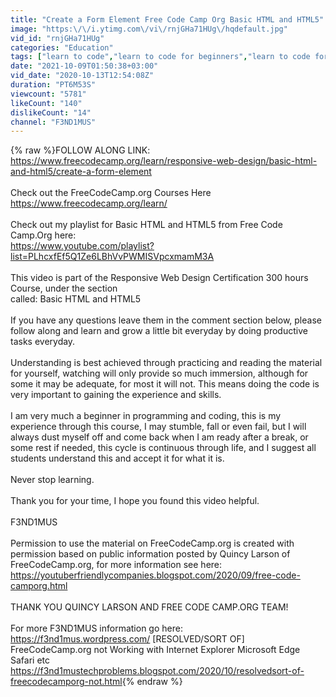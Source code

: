 ```yaml
---
title: "Create a Form Element Free Code Camp Org Basic HTML and HTML5"
image: "https:\/\/i.ytimg.com\/vi\/rnjGHa71HUg\/hqdefault.jpg"
vid_id: "rnjGHa71HUg"
categories: "Education"
tags: ["learn to code","learn to code for beginners","learn to code for free"]
date: "2021-10-09T01:50:38+03:00"
vid_date: "2020-10-13T12:54:08Z"
duration: "PT6M53S"
viewcount: "5781"
likeCount: "140"
dislikeCount: "14"
channel: "F3ND1MUS"
---
```

{% raw %}FOLLOW ALONG LINK: <a rel="nofollow" target="blank" href="https://www.freecodecamp.org/learn/responsive-web-design/basic-html-and-html5/create-a-form-element">https://www.freecodecamp.org/learn/responsive-web-design/basic-html-and-html5/create-a-form-element</a><br /><br />Check out the FreeCodeCamp.org Courses Here<br /><a rel="nofollow" target="blank" href="https://www.freecodecamp.org/learn/">https://www.freecodecamp.org/learn/</a><br /><br />Check out my playlist for Basic HTML and HTML5 from Free Code Camp.Org here: <br /><a rel="nofollow" target="blank" href="https://www.youtube.com/playlist?list=PLhcxfEf5Q1Ze6LBhVvPWMISVpcxmamM3A">https://www.youtube.com/playlist?list=PLhcxfEf5Q1Ze6LBhVvPWMISVpcxmamM3A</a><br /><br />This video is part of the Responsive Web Design Certification 300 hours Course, under the section<br />called: Basic HTML and HTML5<br /><br />If you have any questions leave them in the comment section below, please follow along and learn and grow a little bit everyday by doing productive tasks everyday.<br /><br />Understanding is best achieved through practicing and reading the material for yourself, watching will only provide so much immersion, although for some it may be adequate, for most it will not. This means doing the code is very important to gaining the experience and skills.<br /><br />I am very much a beginner in programming and coding, this is my experience through this course, I may stumble, fall or even fail, but I will always dust myself off and come back when I am ready after a break, or some rest if needed, this cycle is continuous through life, and I suggest all students understand this and accept it for what it is. <br /><br />Never stop learning.<br /><br />Thank you for your time, I hope you found this video helpful.<br /><br />F3ND1MUS<br /><br />Permission to use the material on FreeCodeCamp.org is created with permission based on public information posted by Quincy Larson of FreeCodeCamp.org, for more information see here:<br /><a rel="nofollow" target="blank" href="https://youtuberfriendlycompanies.blogspot.com/2020/09/free-code-camporg.html">https://youtuberfriendlycompanies.blogspot.com/2020/09/free-code-camporg.html</a> <br /><br />THANK YOU QUINCY LARSON AND FREE CODE CAMP.ORG TEAM!<br /><br />For more F3ND1MUS information go here:<br /><a rel="nofollow" target="blank" href="https://f3nd1mus.wordpress.com/">https://f3nd1mus.wordpress.com/</a> [RESOLVED/SORT OF] FreeCodeCamp.org not Working with Internet Explorer Microsoft Edge Safari etc <br /><a rel="nofollow" target="blank" href="https://f3nd1mustechproblems.blogspot.com/2020/10/resolvedsort-of-freecodecamporg-not.html">https://f3nd1mustechproblems.blogspot.com/2020/10/resolvedsort-of-freecodecamporg-not.html</a>{% endraw %}
